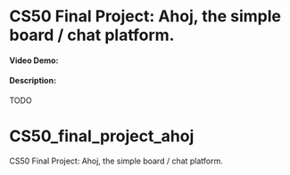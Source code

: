 # CS50 Final Project: Ahoj, the simple board / chat platform.
#### Video Demo:  <URL HERE>
#### Description:
TODO

# CS50_final_project_ahoj
CS50 Final Project: Ahoj, the simple board / chat platform.
